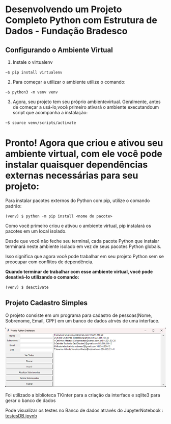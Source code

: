 # Desenvolvendo um Projeto Completo Python com Estrutura de Dados - Fundação Bradesco

## Configurando o Ambiente Virtual

1. Instale o virtualenv

``~$ pip install virtualenv``

2. Para começar a utilizar o ambiente utilize o comando:

``~$ python3 -m venv venv``

3. Agora, seu projeto tem seu próprio ambientevirtual. Geralmente, antes de começar a usá-lo,você primeiro ativará o ambiente executandoum script que acompanha a instalação:

``~$ source venv/scripts/activate`` 

# Pronto! Agora que criou e ativou seu ambiente virtual, com ele você pode instalar quaisquer dependências externas necessárias para seu projeto:

Para instalar pacotes externos do Python com pip, utilize o comando padrão:

``(venv) $ python -m pip install <nome do pacote>``

Como você primeiro criou e ativou o ambiente virtual, pip instalará os pacotes em um local isolado.

Desde que você não feche seu terminal, cada pacote Python que instalar terminará neste ambiente isolado em vez de seus pacotes Python globais.

Isso significa que agora você pode trabalhar em seu projeto Python sem se preocupar com conflitos de dependência.

**Quando terminar de trabalhar com esse ambiente virtual, você pode desativá-lo utilizando o comando:**

``(venv) $ deactivate``

## Projeto Cadastro Simples

O projeto consiste em um programa para cadastro de pessoas(Nome, Sobrenome, Email, CPF) em um banco de dados
atrvés de uma interface.

![InterfaceMain.png](..%2Fimgs%2FCurso02%2FInterfaceMain.png)


Foi utilizado a biblioteca TKinter para a criação da interface e sqlite3 para gerar o banco de dados

Pode visualizar os testes no Banco de dados através do JupyterNotebook :
[testesDB.ipynb](MainProject%2FtestesDB.ipynb)





